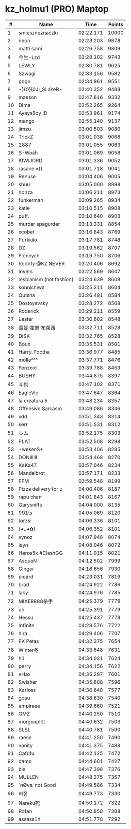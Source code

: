 # kz_holmu1 (PRO) Maptop

|  # | Name | Time | Points |
|-------------- | -------------- | -------------- | -------------- | 
| 1 | smieszneznaczki | 02:22.171 | 10000 | 
| 2 | neon | 02:23.203 | 9878 | 
| 3 | matti sami | 02:26.758 | 9809 | 
| 4 | 今生-Lzd | 02:28.102 | 9743 | 
| 5 | LEWLY | 02:30.781 | 9625 | 
| 6 | Szwagi | 02:33.156 | 9582 | 
| 7 | pogo | 02:34.961 | 9551 | 
| 8 | -}{0}{0JI_SLaYeR- | 02:40.352 | 9488 | 
| 9 | maeson | 02:47.616 | 9332 | 
| 10 | Dima | 02:52.265 | 9264 | 
| 11 | AyayaBoy :D | 02:53.961 | 9174 | 
| 12 | mango | 02:55.140 | 9137 | 
| 13 | jimzu | 03:00.503 | 9080 | 
| 14 | TrickZ | 03:01.038 | 9068 | 
| 15 | 2887 | 03:01.055 | 9063 | 
| 16 | S-Woah | 03:01.069 | 9058 | 
| 17 | KIWIJORD | 03:01.336 | 9052 | 
| 18 | rasane =)) | 03:01.718 | 9041 | 
| 19 | Renuse | 03:04.406 | 9005 | 
| 20 | shuu | 03:05.000 | 8998 | 
| 21 | honza | 03:06.211 | 8973 | 
| 22 | funkerman | 03:09.265 | 8934 | 
| 23 | katie | 03:10.515 | 8908 | 
| 24 | puff. | 03:10.640 | 8903 | 
| 25 | murder spagurder | 03:13.331 | 8854 | 
| 26 | xcobet | 03:16.843 | 8769 | 
| 27 | Purkkilo | 03:17.781 | 8748 | 
| 28 | DZ | 03:19.562 | 8707 | 
| 29 | Flonnych | 03:19.750 | 8706 | 
| 30 | Reddfy @KZ NEVER | 03:20.406 | 8692 | 
| 31 | Invers | 03:22.569 | 8647 | 
| 32 | lesbianism (not fashion) | 03:24.639 | 8608 | 
| 33 | konnichiwa | 03:25.211 | 8604 | 
| 34 | Qutsha | 03:26.491 | 8584 | 
| 35 | Dostoyevsky | 03:28.272 | 8568 | 
| 36 | Roderick | 03:29.211 | 8559 | 
| 37 | Lester | 03:30.602 | 8548 | 
| 38 | 蕾妮·霍普·布萊西 | 03:32.711 | 8528 | 
| 39 | DiSK | 03:32.765 | 8528 | 
| 40 | Boux | 03:35.531 | 8501 | 
| 41 | Harry_Pootha | 03:36.977 | 8485 | 
| 42 | molle^^^ | 03:37.771 | 8476 | 
| 43 | Fenzoid | 03:39.788 | 8453 | 
| 44 | BUSHY | 03:44.875 | 8397 | 
| 45 | 斗狗 | 03:47.102 | 8371 | 
| 46 | EagleVic | 03:47.647 | 8364 | 
| 47 | la creatura 5 | 03:48.234 | 8357 | 
| 48 | Offensive Sarcasm | 03:49.086 | 8346 | 
| 49 | xdd | 03:51.343 | 8314 | 
| 50 | kerr | 03:51.531 | 8312 | 
| 51 | レム | 03:52.175 | 8303 | 
| 52 | PLAT | 03:52.508 | 8298 | 
| 53 | -wesenS* | 03:53.406 | 8285 | 
| 54 | DONIIIIII | 03:54.468 | 8270 | 
| 55 | KaKa47 | 03:57.046 | 8234 | 
| 56 | Mandelbrot | 03:57.171 | 8233 | 
| 57 | FFM | 03:59.548 | 8199 | 
| 58 | Pizza delivery for u | 04:00.406 | 8187 | 
| 59 | rapu chan | 04:01.843 | 8167 | 
| 60 | Garysniffs | 04:04.000 | 8135 | 
| 61 | 991ts | 04:05.069 | 8120 | 
| 62 | torzsi | 04:06.336 | 8101 | 
| 63 | (◕ᴗ◕✿) | 04:06.352 | 8101 | 
| 64 | synoz | 04:07.948 | 8074 | 
| 65 | iayn | 04:08.046 | 8072 | 
| 66 | Heros5k #ClashGG | 04:11.015 | 8021 | 
| 67 | 󠀡󠀡⁧⁧AsqueN | 04:12.502 | 7999 | 
| 68 | Ginger | 04:16.656 | 7930 | 
| 69 | picard | 04:23.031 | 7819 | 
| 70 | brad | 04:24.922 | 7786 | 
| 71 | laky | 04:24.976 | 7785 | 
| 72 | MIXER888杀手 | 04:25.379 | 7779 | 
| 73 | uh | 04:25.391 | 7779 | 
| 74 | Hessu | 04:25.437 | 7778 | 
| 75 | Infinite | 04:28.576 | 7722 | 
| 76 | hira | 04:29.406 | 7707 | 
| 77 | FK Petas | 04:32.375 | 7654 | 
| 78 | Winter冬 | 04:33.648 | 7631 | 
| 79 | h1 | 04:34.021 | 7624 | 
| 80 | perry | 04:34.156 | 7622 | 
| 81 | eHax | 04:35.297 | 7601 | 
| 82 | Swisher | 04:35.608 | 7596 | 
| 83 | Karloss | 04:36.648 | 7577 | 
| 84 | gosu | 04:38.630 | 7540 | 
| 85 | empireee | 04:39.660 | 7521 | 
| 86 | GMZ | 04:40.250 | 7510 | 
| 87 | morgonplöt | 04:40.632 | 7503 | 
| 88 | SLSL | 04:40.781 | 7500 | 
| 89 | raese | 04:41.250 | 7490 | 
| 90 | vanity | 04:41.375 | 7488 | 
| 91 | Cafufu | 04:42.125 | 7472 | 
| 92 | damo | 04:44.601 | 7427 | 
| 93 | bis | 04:47.398 | 7376 | 
| 94 | MULLEN | 04:48.375 | 7357 | 
| 95 | `nØva. not Good | 04:49.586 | 7334 | 
| 96 | 허접 | 04:49.773 | 7330 | 
| 97 | Nareku死 | 04:50.172 | 7322 | 
| 98 | Rofan | 04:50.858 | 7308 | 
| 99 | assass1n | 04:51.778 | 7292 | 

